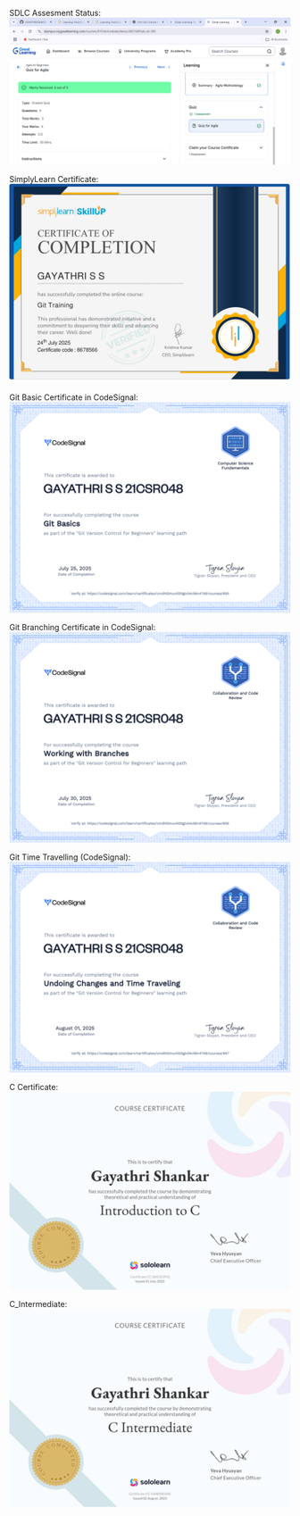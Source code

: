 SDLC Assesment Status:
![SDLC test](SDLC/SDLC_Assesment.png)

SimplyLearn Certificate:
![SimplyLearn Certificate](GitPractice/Certificate_git_simplylearn_.jpg)

Git Basic Certificate in CodeSignal:
![CodeSignal Git Basics](GitPractice/certificate_git_basics.png)

Git Branching Certificate in CodeSignal:
![CodeSignal Git Branching](GitPractice/certificate_git_branching.png)

Git Time Travelling (CodeSignal):
![CodeSignal_Time Travelling](GitPractice/certificate_git_timeTravelling.png)

C Certificate:
![C_Cerificate](C_Practice/c_certificate.jpg)

C_Intermediate:
![C_Cerificate](C_Practice/C_Intermediate.jpg)

